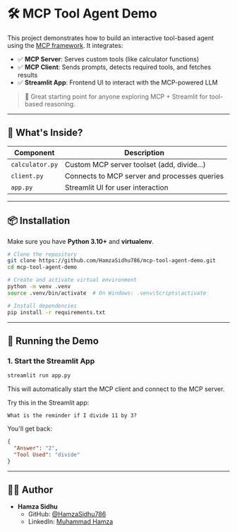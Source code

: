 # 🛠️ MCP Tool Agent Demo

This project demonstrates how to build an interactive tool-based agent using the [MCP framework](https://github.com/microsoft/mcp). It integrates:
- ✅ **MCP Server**: Serves custom tools (like calculator functions)
- ✅ **MCP Client**: Sends prompts, detects required tools, and fetches results
- ✅ **Streamlit App**: Frontend UI to interact with the MCP-powered LLM

> 🚀 Great starting point for anyone exploring MCP + Streamlit for tool-based reasoning.

---

## 🧠 What's Inside?

| Component     | Description                                  |
|---------------|----------------------------------------------|
| `calculator.py` | Custom MCP server toolset (add, divide...)   |
| `client.py`     | Connects to MCP server and processes queries |
| `app.py`        | Streamlit UI for user interaction            |

---

## 📦 Installation

Make sure you have **Python 3.10+** and **virtualenv**.

```bash
# Clone the repository
git clone https://github.com/HamzaSidhu786/mcp-tool-agent-demo.git
cd mcp-tool-agent-demo

# Create and activate virtual environment
python -m venv .venv
source .venv/bin/activate  # On Windows: .venv\Scripts\activate

# Install dependencies
pip install -r requirements.txt
```

---

## 🚀 Running the Demo

### 1. Start the Streamlit App

```bash
streamlit run app.py
```

This will automatically start the MCP client and connect to the MCP server.

Try this in the Streamlit app:

```
What is the reminder if I divide 11 by 3?
```

You'll get back:
```json
{
  "Answer": "2",
  "Tool Used": "divide"
}
```

---

## 👨‍💻 Author

- **Hamza Sidhu**
  - GitHub: [@HamzaSidhu786](https://github.com/HamzaSidhu786)
  - LinkedIn: [Muhammad Hamza](https://www.linkedin.com/in/muhammad-hamza-32622520b/)
